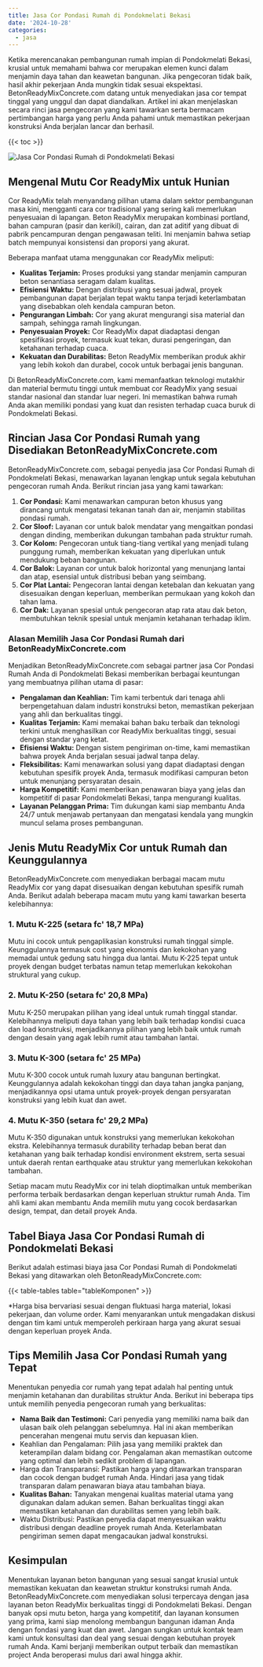 ```yaml
---
title: Jasa Cor Pondasi Rumah di Pondokmelati Bekasi
date: '2024-10-28'
categories:
  - jasa
---
```


Ketika merencanakan pembangunan rumah impian di Pondokmelati Bekasi, krusial untuk memahami bahwa cor merupakan elemen kunci dalam menjamin daya tahan dan keawetan bangunan. Jika pengecoran tidak baik, hasil akhir pekerjaan Anda mungkin tidak sesuai ekspektasi. BetonReadyMixConcrete.com datang untuk menyediakan jasa cor tempat tinggal yang unggul dan dapat diandalkan. Artikel ini akan menjelaskan secara rinci jasa pengecoran yang kami tawarkan serta bermacam pertimbangan harga yang perlu Anda pahami untuk memastikan pekerjaan konstruksi Anda berjalan lancar dan berhasil.

{{< toc >}}

![Jasa Cor Pondasi Rumah di Pondokmelati Bekasi](https://betoncor8.github.io/cor/harga-beton-readymix-concrete%20(44).png)

## Mengenal Mutu Cor ReadyMix untuk Hunian

Cor ReadyMix telah menyandang pilihan utama dalam sektor pembangunan masa kini, mengganti cara cor tradisional yang sering kali memerlukan penyesuaian di lapangan. Beton ReadyMix merupakan kombinasi portland, bahan campuran (pasir dan kerikil), cairan, dan zat aditif yang dibuat di pabrik pencampuran dengan pengawasan teliti. Ini menjamin bahwa setiap batch mempunyai konsistensi dan proporsi yang akurat.

Beberapa manfaat utama menggunakan cor ReadyMix meliputi:

- **Kualitas Terjamin:** Proses produksi yang standar menjamin campuran beton senantiasa seragam dalam kualitas.
- **Efisiensi Waktu:** Dengan distribusi yang sesuai jadwal, proyek pembangunan dapat berjalan tepat waktu tanpa terjadi keterlambatan yang disebabkan oleh kendala campuran beton.
- **Pengurangan Limbah:** Cor yang akurat mengurangi sisa material dan sampah, sehingga ramah lingkungan.
- **Penyesuaian Proyek:** Cor ReadyMix dapat diadaptasi dengan spesifikasi proyek, termasuk kuat tekan, durasi pengeringan, dan ketahanan terhadap cuaca.
- **Kekuatan dan Durabilitas:** Beton ReadyMix memberikan produk akhir yang lebih kokoh dan durabel, cocok untuk berbagai jenis bangunan.

Di BetonReadyMixConcrete.com, kami memanfaatkan teknologi mutakhir dan material bermutu tinggi untuk membuat cor ReadyMix yang sesuai standar nasional dan standar luar negeri. Ini memastikan bahwa rumah Anda akan memiliki pondasi yang kuat dan resisten terhadap cuaca buruk di Pondokmelati Bekasi.

## Rincian Jasa Cor Pondasi Rumah yang Disediakan BetonReadyMixConcrete.com

BetonReadyMixConcrete.com, sebagai penyedia jasa Cor Pondasi Rumah di Pondokmelati Bekasi, menawarkan layanan lengkap untuk segala kebutuhan pengecoran rumah Anda. Berikut rincian jasa yang kami tawarkan:

1. **Cor Pondasi:** Kami menawarkan campuran beton khusus yang dirancang untuk mengatasi tekanan tanah dan air, menjamin stabilitas pondasi rumah.
2. **Cor Sloof:** Layanan cor untuk balok mendatar yang mengaitkan pondasi dengan dinding, memberikan dukungan tambahan pada struktur rumah.
3. **Cor Kolom:** Pengecoran untuk tiang-tiang vertikal yang menjadi tulang punggung rumah, memberikan kekuatan yang diperlukan untuk mendukung beban bangunan.
4. **Cor Balok:** Layanan cor untuk balok horizontal yang menunjang lantai dan atap, esensial untuk distribusi beban yang seimbang.
5. **Cor Plat Lantai:** Pengecoran lantai dengan ketebalan dan kekuatan yang disesuaikan dengan keperluan, memberikan permukaan yang kokoh dan tahan lama.
6. **Cor Dak:** Layanan spesial untuk pengecoran atap rata atau dak beton, membutuhkan teknik spesial untuk menjamin ketahanan terhadap iklim.

### Alasan Memilih Jasa Cor Pondasi Rumah dari BetonReadyMixConcrete.com

Menjadikan BetonReadyMixConcrete.com sebagai partner jasa Cor Pondasi Rumah Anda di Pondokmelati Bekasi memberikan berbagai keuntungan yang membuatnya pilihan utama di pasar:

- **Pengalaman dan Keahlian:** Tim kami terbentuk dari tenaga ahli berpengetahuan dalam industri konstruksi beton, memastikan pekerjaan yang ahli dan berkualitas tinggi.
- **Kualitas Terjamin:** Kami memakai bahan baku terbaik dan teknologi terkini untuk menghasilkan cor ReadyMix berkualitas tinggi, sesuai dengan standar yang ketat.
- **Efisiensi Waktu:** Dengan sistem pengiriman on-time, kami memastikan bahwa proyek Anda berjalan sesuai jadwal tanpa delay.
- **Fleksibilitas:** Kami menawarkan solusi yang dapat diadaptasi dengan kebutuhan spesifik proyek Anda, termasuk modifikasi campuran beton untuk menunjang persyaratan desain.
- **Harga Kompetitif:** Kami memberikan penawaran biaya yang jelas dan kompetitif di pasar Pondokmelati Bekasi, tanpa mengurangi kualitas.
- **Layanan Pelanggan Prima:** Tim dukungan kami siap membantu Anda 24/7 untuk menjawab pertanyaan dan mengatasi kendala yang mungkin muncul selama proses pembangunan.

## Jenis Mutu ReadyMix Cor untuk Rumah dan Keunggulannya

BetonReadyMixConcrete.com menyediakan berbagai macam mutu ReadyMix cor yang dapat disesuaikan dengan kebutuhan spesifik rumah Anda. Berikut adalah beberapa macam mutu yang kami tawarkan beserta kelebihannya:

### 1\. Mutu K-225 (setara fc' 18,7 MPa)

Mutu ini cocok untuk pengaplikasian konstruksi rumah tinggal simple. Keunggulannya termasuk cost yang ekonomis dan kekokohan yang memadai untuk gedung satu hingga dua lantai. Mutu K-225 tepat untuk proyek dengan budget terbatas namun tetap memerlukan kekokohan struktural yang cukup.

### 2\. Mutu K-250 (setara fc' 20,8 MPa)

Mutu K-250 merupakan pilihan yang ideal untuk rumah tinggal standar. Kelebihannya meliputi daya tahan yang lebih baik terhadap kondisi cuaca dan load konstruksi, menjadikannya pilihan yang lebih baik untuk rumah dengan desain yang agak lebih rumit atau tambahan lantai.

### 3\. Mutu K-300 (setara fc' 25 MPa)

Mutu K-300 cocok untuk rumah luxury atau bangunan bertingkat. Keunggulannya adalah kekokohan tinggi dan daya tahan jangka panjang, menjadikannya opsi utama untuk proyek-proyek dengan persyaratan konstruksi yang lebih kuat dan awet.

### 4\. Mutu K-350 (setara fc' 29,2 MPa)

Mutu K-350 digunakan untuk konstruksi yang memerlukan kekokohan ekstra. Kelebihannya termasuk durability terhadap beban berat dan ketahanan yang baik terhadap kondisi environment ekstrem, serta sesuai untuk daerah rentan earthquake atau struktur yang memerlukan kekokohan tambahan.

Setiap macam mutu ReadyMix cor ini telah dioptimalkan untuk memberikan performa terbaik berdasarkan dengan keperluan struktur rumah Anda. Tim ahli kami akan membantu Anda memilih mutu yang cocok berdasarkan design, tempat, dan detail proyek Anda.

## Tabel Biaya Jasa Cor Pondasi Rumah di Pondokmelati Bekasi

Berikut adalah estimasi biaya jasa Cor Pondasi Rumah di Pondokmelati Bekasi yang ditawarkan oleh BetonReadyMixConcrete.com:

{{< table-tables table="tableKomponen" >}}

\*Harga bisa bervariasi sesuai dengan fluktuasi harga material, lokasi pekerjaan, dan volume order. Kami menyarankan untuk mengadakan diskusi dengan tim kami untuk memperoleh perkiraan harga yang akurat sesuai dengan keperluan proyek Anda.

## Tips Memilih Jasa Cor Pondasi Rumah yang Tepat

Menentukan penyedia cor rumah yang tepat adalah hal penting untuk menjamin ketahanan dan durabilitas struktur Anda. Berikut ini beberapa tips untuk memilih penyedia pengecoran rumah yang berkualitas:

- **Nama Baik dan Testimoni:** Cari penyedia yang memiliki nama baik dan ulasan baik oleh pelanggan sebelumnya. Hal ini akan memberikan pencerahan mengenai mutu servis dan kepuasan klien.
- Keahlian dan Pengalaman: Pilih jasa yang memiliki praktek dan keterampilan dalam bidang cor. Pengalaman akan memastikan outcome yang optimal dan lebih sedikit problem di lapangan.
- Harga dan Transparansi: Pastikan harga yang ditawarkan transparan dan cocok dengan budget rumah Anda. Hindari jasa yang tidak transparan dalam penawaran biaya atau tambahan biaya.
- **Kualitas Bahan:** Tanyakan mengenai kualitas material utama yang digunakan dalam adukan semen. Bahan berkualitas tinggi akan memastikan ketahanan dan durabilitas semen yang lebih baik.
- Waktu Distribusi: Pastikan penyedia dapat menyesuaikan waktu distribusi dengan deadline proyek rumah Anda. Keterlambatan pengiriman semen dapat mengacaukan jadwal konstruksi.

## Kesimpulan

Menentukan layanan beton bangunan yang sesuai sangat krusial untuk memastikan kekuatan dan keawetan struktur konstruksi rumah Anda. BetonReadyMixConcrete.com menyediakan solusi terpercaya dengan jasa layanan beton ReadyMix berkualitas tinggi di Pondokmelati Bekasi. Dengan banyak opsi mutu beton, harga yang kompetitif, dan layanan konsumen yang prima, kami siap menolong membangun bangunan idaman Anda dengan fondasi yang kuat dan awet. Jangan sungkan untuk kontak team kami untuk konsultasi dan deal yang sesuai dengan kebutuhan proyek rumah Anda. Kami berjanji memberikan output terbaik dan memastikan project Anda beroperasi mulus dari awal hingga akhir.
